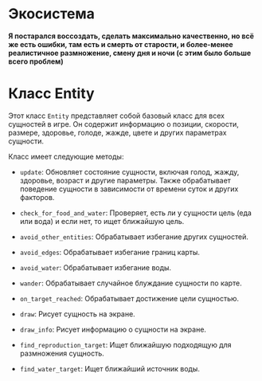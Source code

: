 # Экосистема 

__Я постарался воссоздать, сделать максимально качественно, но всё же есть ошибки, там есть и смерть от старости, и более-менее реалистичное размножение, смену дня и ночи (с этим было больше всего проблем)__

# Класс Entity

Этот класс `Entity` представляет собой базовый класс для всех сущностей в игре. Он содержит информацию о позиции, скорости, размере, здоровье, голоде, жажде, цвете и других параметрах сущности. 

Класс имеет следующие методы:

- `update`: Обновляет состояние сущности, включая голод, жажду, здоровье, возраст и другие параметры. Также обрабатывает поведение сущности в зависимости от времени суток и других факторов.
  
- `check_for_food_and_water`: Проверяет, есть ли у сущности цель (еда или вода) и если нет, то ищет ближайшую цель.

- `avoid_other_entities`: Обрабатывает избегание других сущностей.

- `avoid_edges`: Обрабатывает избегание границ карты.

- `avoid_water`: Обрабатывает избегание воды.

- `wander`: Обрабатывает случайное блуждание сущности по карте.

- `on_target_reached`: Обрабатывает достижение цели сущностью.

- `draw`: Рисует сущность на экране.

- `draw_info`: Рисует информацию о сущности на экране.

- `find_reproduction_target`: Ищет ближайшую подходящую для размножения сущность.

- `find_water_target`: Ищет ближайший источник воды.


